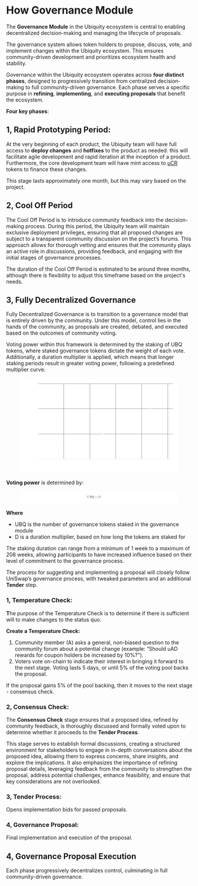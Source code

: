 # How Governance Module

The **Governance Module** in the Ubiquity ecosystem is central to enabling decentralized decision-making and managing the lifecycle of proposals.&#x20;

The governance system allows token holders to propose, discuss, vote, and implement changes within the Ubiquity ecosystem. This ensures community-driven development and prioritizes ecosystem health and stability.

Governance within the Ubiquity ecosystem operates across **four distinct phases**, designed to progressively transition from centralized decision-making to full community-driven governance. Each phase serves a specific purpose in **refining**, **implementing**, and **executing proposals** that benefit the ecosystem.

**Four key phases**:

## **1, Rapid Prototyping Period:**

At the very beginning of each product, the Ubiquity team will have full access to **deploy changes** and **hotfixes** to the product as needed.  this will facilitate agile development and rapid iteration at the inception of a product. Furthermore, the core development team will have mint access to [uCR](https://github.com/ubiquity/ubiquity-dollar-development/wiki/11.-uCR) tokens to finance these changes.

This stage lasts approximately one month, but this may vary based on the project.

## **2, Cool Off Period**

The Cool Off Period is to introduce community feedback into the decision-making process. During this period, the Ubiquity team will maintain exclusive deployment privileges, ensuring that all proposed changes are subject to a transparent community discussion on the project’s forums. This approach allows for thorough vetting and ensures that the community plays an active role in discussions, providing feedback, and engaging with the initial stages of governance processes.&#x20;

The duration of the Cool Off Period is estimated to be around three months, although there is flexibility to adjust this timeframe based on the project's needs.

## **3, Fully Decentralized Governance**

Fully Decentralized Governance is to transition to a governance model that is entirely driven by the community. Under this model, control lies in the hands of the community, as proposals are created, debated, and executed based on the outcomes of community voting.&#x20;

Voting power within this framework is determined by the staking of UBQ tokens, where staked governance tokens dictate the weight of each vote. Additionally, a duration multiplier is applied, which means that longer staking periods result in greater voting power, following a predefined multiplier curve.&#x20;

<figure><img src="../../../.gitbook/assets/image (1).png" alt=""><figcaption></figcaption></figure>

**Voting power** is determined by:

<figure><img src="../../../.gitbook/assets/image (2).png" alt=""><figcaption></figcaption></figure>

**Where**

* UBQ is the number of governance tokens staked in the governance module
* D is a duration multiplier, based on how long the tokens are staked for

The staking duration can range from a minimum of 1 week to a maximum of 208 weeks, allowing participants to have increased influence based on their level of commitment to the governance process.

The process for suggesting and implementing a proposal will closely follow UniSwap’s governance process, with tweaked parameters and an additional **Tender** step.

### **1, Temperature Check**:&#x20;

**T**he purpose of the Temperature Check is to determine if there is sufficient will to make changes to the status quo.

**Create a Temperature Check:**

1. Community member (A) asks a general, non-biased question to the community forum about a potential change (example: “Should uAD rewards for coupon holders be increased by 10%?”).
2. Voters vote on-chain to indicate their interest in bringing it forward to the next stage. Voting lasts 5 days, or until 5% of the voting pool backs the proposal.

If the proposal gains 5% of the pool backing, then it moves to the next stage - consensus check.

### **2, Consensus Check**:&#x20;

The **Consensus Check** stage ensures that a proposed idea, refined by community feedback, is thoroughly discussed and formally voted upon to determine whether it proceeds to the **Tender Process**.

This stage serves to establish formal discussions, creating a structured environment for stakeholders to engage in in-depth conversations about the proposed idea, allowing them to express concerns, share insights, and explore the implications. It also emphasizes the importance of refining proposal details, leveraging feedback from the community to strengthen the proposal, address potential challenges, enhance feasibility, and ensure that key considerations are not overlooked.



### **3, Tender Process**:&#x20;

Opens implementation bids for passed proposals.

### **4, Governance Proposal**:&#x20;

Final implementation and execution of the proposal.



## **4, Governance Proposal Execution**



Each phase progressively decentralizes control, culminating in full community-driven governance.

